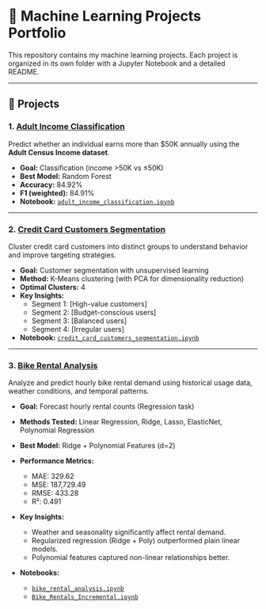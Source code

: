# 📂 Machine Learning Projects Portfolio

This repository contains my machine learning projects. Each project is organized in its own folder with a Jupyter Notebook and a detailed README.

---
## 🔹 Projects

### 1. [Adult Income Classification](./AdultIncome/README.md)
Predict whether an individual earns more than $50K annually using the **Adult Census Income dataset**.  
- **Goal:** Classification (income >50K vs ≤50K)  
- **Best Model:** Random Forest  
- **Accuracy:** 84.92%  
- **F1 (weighted):** 84.91%  
- **Notebook:** [`adult_income_classification.ipynb`](./AdultIncome/adult_income_classification.ipynb)  
---
### 2. [Credit Card Customers Segmentation](./CreditCardSegmentation/README.md)
Cluster credit card customers into distinct groups to understand behavior and improve targeting strategies.  
- **Goal:** Customer segmentation with unsupervised learning  
- **Method:** K-Means clustering (with PCA for dimensionality reduction)  
- **Optimal Clusters:** 4
- **Key Insights:**  
  - Segment 1: [High-value customers]  
  - Segment 2: [Budget-conscious users]  
  - Segment 3: [Balanced users]  
  - Segment 4: [Irregular users]  
- **Notebook:** [`credit_card_customers_segmentation.ipynb`](./CreditCardSegmentation/credit_card_customers_segmentation.ipynb)
  
---

### 3. [Bike Rental Analysis](BikeRental/Bike_rental_analysis.ipynb)

Analyze and predict hourly bike rental demand using historical usage data, weather conditions, and temporal patterns.  
- **Goal:** Forecast hourly rental counts (Regression task)  
- **Methods Tested:** Linear Regression, Ridge, Lasso, ElasticNet, Polynomial Regression  
- **Best Model:** Ridge + Polynomial Features (d=2)  
- **Performance Metrics:**  
  - MAE: 329.62  
  - MSE: 187,729.49  
  - RMSE: 433.28  
  - R²: 0.491  

- **Key Insights:**  
  - Weather and seasonality significantly affect rental demand.  
  - Regularized regression (Ridge + Poly) outperformed plain linear models.  
  - Polynomial features captured non-linear relationships better.  

- **Notebooks:**  
  - [`bike_rental_analysis.ipynb`](BikeRental/Bike_rental_analysis.ipynb)  
  - [`Bike_Rentals_Incremental.ipynb`](BikeRental/Bike_Rentals_Incremental.ipynb)  
